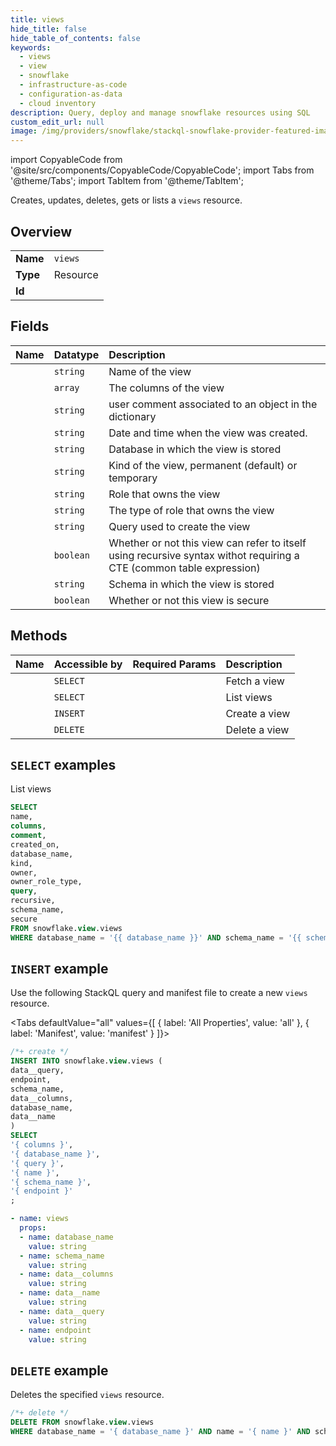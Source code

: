 ```yaml
---
title: views
hide_title: false
hide_table_of_contents: false
keywords:
  - views
  - view
  - snowflake
  - infrastructure-as-code
  - configuration-as-data
  - cloud inventory
description: Query, deploy and manage snowflake resources using SQL
custom_edit_url: null
image: /img/providers/snowflake/stackql-snowflake-provider-featured-image.png
---
```


import CopyableCode from '@site/src/components/CopyableCode/CopyableCode';
import Tabs from '@theme/Tabs';
import TabItem from '@theme/TabItem';

Creates, updates, deletes, gets or lists a <code>views</code> resource.

## Overview
<table><tbody>
<tr><td><b>Name</b></td><td><code>views</code></td></tr>
<tr><td><b>Type</b></td><td>Resource</td></tr>
<tr><td><b>Id</b></td><td><CopyableCode code="snowflake.view.views" /></td></tr>
</tbody></table>

## Fields
| Name | Datatype | Description |
|:-----|:---------|:------------|
| <CopyableCode code="name" /> | `string` | Name of the view |
| <CopyableCode code="columns" /> | `array` | The columns of the view |
| <CopyableCode code="comment" /> | `string` | user comment associated to an object in the dictionary |
| <CopyableCode code="created_on" /> | `string` | Date and time when the view was created. |
| <CopyableCode code="database_name" /> | `string` | Database in which the view is stored |
| <CopyableCode code="kind" /> | `string` | Kind of the view, permanent (default) or temporary |
| <CopyableCode code="owner" /> | `string` | Role that owns the view |
| <CopyableCode code="owner_role_type" /> | `string` | The type of role that owns the view |
| <CopyableCode code="query" /> | `string` | Query used to create the view |
| <CopyableCode code="recursive" /> | `boolean` | Whether or not this view can refer to itself using recursive syntax withot requiring a CTE (common table expression) |
| <CopyableCode code="schema_name" /> | `string` | Schema in which the view is stored |
| <CopyableCode code="secure" /> | `boolean` | Whether or not this view is secure |

## Methods
| Name | Accessible by | Required Params | Description |
|:-----|:--------------|:----------------|:------------|
| <CopyableCode code="fetch_view" /> | `SELECT` | <CopyableCode code="database_name, name, schema_name, endpoint" /> | Fetch a view |
| <CopyableCode code="list_views" /> | `SELECT` | <CopyableCode code="database_name, schema_name, endpoint" /> | List views |
| <CopyableCode code="create_view" /> | `INSERT` | <CopyableCode code="database_name, schema_name, data__columns, data__name, data__query, endpoint" /> | Create a view |
| <CopyableCode code="delete_view" /> | `DELETE` | <CopyableCode code="database_name, name, schema_name, endpoint" /> | Delete a view |

## `SELECT` examples

List views


```sql
SELECT
name,
columns,
comment,
created_on,
database_name,
kind,
owner,
owner_role_type,
query,
recursive,
schema_name,
secure
FROM snowflake.view.views
WHERE database_name = '{{ database_name }}' AND schema_name = '{{ schema_name }}' AND endpoint = '{{ endpoint }}';
```
## `INSERT` example

Use the following StackQL query and manifest file to create a new <code>views</code> resource.

<Tabs     defaultValue="all"    values={[        { label: 'All Properties', value: 'all' }, { label: 'Manifest', value: 'manifest' }    ]}>
<TabItem value="all">

```sql
/*+ create */
INSERT INTO snowflake.view.views (
data__query,
endpoint,
schema_name,
data__columns,
database_name,
data__name
)
SELECT 
'{ columns }',
'{ database_name }',
'{ query }',
'{ name }',
'{ schema_name }',
'{ endpoint }'
;
```
</TabItem>
<TabItem value="manifest">

```yaml
- name: views
  props:
  - name: database_name
    value: string
  - name: schema_name
    value: string
  - name: data__columns
    value: string
  - name: data__name
    value: string
  - name: data__query
    value: string
  - name: endpoint
    value: string

```
</TabItem>
</Tabs>

## `DELETE` example

Deletes the specified <code>views</code> resource.

```sql
/*+ delete */
DELETE FROM snowflake.view.views
WHERE database_name = '{ database_name }' AND name = '{ name }' AND schema_name = '{ schema_name }' AND endpoint = '{ endpoint }';
```

